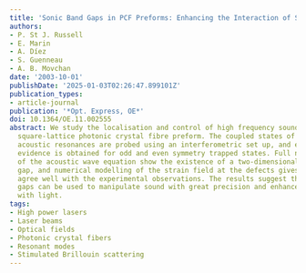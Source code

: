 ```yaml
---
title: 'Sonic Band Gaps in PCF Preforms: Enhancing the Interaction of Sound and Light'
authors:
- P. St J. Russell
- E. Marin
- A. Díez
- S. Guenneau
- A. B. Movchan
date: '2003-10-01'
publishDate: '2025-01-03T02:26:47.899101Z'
publication_types:
- article-journal
publication: '*Opt. Express, OE*'
doi: 10.1364/OE.11.002555
abstract: We study the localisation and control of high frequency sound in a dual-core
  square-lattice photonic crystal fibre preform. The coupled states of two neighboring
  acoustic resonances are probed using an interferometric set up, and experimental
  evidence is obtained for odd and even symmetry trapped states. Full numerical solutions
  of the acoustic wave equation show the existence of a two-dimensional sonic band
  gap, and numerical modelling of the strain field at the defects gives results that
  agree well with the experimental observations. The results suggest that sonic band
  gaps can be used to manipulate sound with great precision and enhance its interaction
  with light.
tags:
- High power lasers
- Laser beams
- Optical fields
- Photonic crystal fibers
- Resonant modes
- Stimulated Brillouin scattering
---
```

